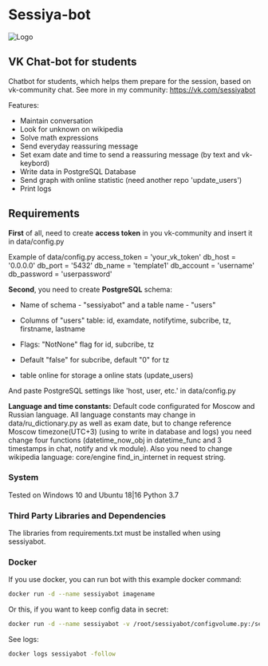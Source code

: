 # Sessiya-bot

![Logo](https://sun9-72.userapi.com/c204816/v204816407/baa7/aOaxjFaIo5U.jpg)

## VK Chat-bot for students

Chatbot for students, which helps them prepare for the session, based on vk-community chat. See more in my community: <https://vk.com/sessiyabot>

Features:

+ Maintain conversation
+ Look for unknown on wikipedia
+ Solve math expressions
+ Send everyday reassuring message
+ Set exam date and time to send a reassuring message (by text and vk-keybord)
+ Write data in PostgreSQL Database
+ Send graph with online statistic (need another repo 'update_users')
+ Print logs

## Requirements

**First** of all, need to create **access token** in you vk-community and insert it in data/config.py

Example of data/config.py
access_token = 'your_vk_token'
db_host = '0.0.0.0'
db_port = '5432'
db_name = 'template1'
db_account = 'username'
db_password = 'userpassword'

**Second**, you need to create **PostgreSQL** schema:

+ Name of schema - "sessiyabot" and a table name - "users"
+ Columns of "users" table: id, examdate, notifytime, subcribe, tz, firstname, lastname
+ Flags: "NotNone" flag for id, subcribe, tz
+ Default "false" for subcribe, default "0" for tz

+ table online for storage a online stats (update_users)

And paste PostgreSQL settings like 'host, user, etc.' in data/config.py

**Language and time constants:**
Default code configurated for Moscow and Russian language. All language constants may change in data/ru_dictionary.py as well as exam date, but to change reference Moscow timezone(UTC+3) (using to write in database and logs) you need change four functions (datetime_now_obj in datetime_func and 3 timestamps in chat, notify and vk module). Also you need to change wikipedia language: core/engine find_in_internet in request string.

### System

Tested on Windows 10 and Ubuntu 18|16
Python 3.7

### Third Party Libraries and Dependencies

The  libraries  from requirements.txt must be installed when using sessiyabot.

### Docker

If you use  docker, you can run bot with this example docker command:

```bash
docker run -d --name sessiyabot imagename
```

Or this, if you want to keep config data in secret:

```bash
docker run -d --name sessiyabot -v /root/sessiyabot/configvolume.py:/sessiyabot/data/config.py imagename
```

See logs:

```bash
docker logs sessiyabot -follow
```
